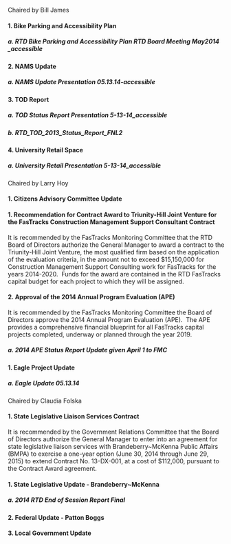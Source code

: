 Chaired by Bill James

#### 1. Bike Parking and Accessibility Plan

##### a. RTD Bike Parking and Accessibility Plan RTD Board Meeting May2014 _accessible

#### 2. NAMS Update

##### a. NAMS Update Presentation 05.13.14-accessible

#### 3. TOD Report

##### a. TOD Status Report Presentation  5-13-14_accessible

##### b. RTD_TOD_2013_Status_Report_FNL2

#### 4. University Retail Space

##### a. University Retail Presentation 5-13-14_accessible

Chaired by Larry Hoy

#### 1. Citizens Advisory Committee Update

#### 1. Recommendation for Contract Award to Triunity-Hill Joint Venture for the FasTracks Construction Management Support Consultant Contract

It is recommended by the FasTracks Monitoring Committee that the RTD Board of Directors authorize the General Manager to award a contract to the Triunity-Hill Joint Venture, the most qualified firm based on the application of the evaluation criteria, in the amount not to exceed $15,150,000 for Construction Management Support Consulting work for FasTracks for the years 2014-2020.  Funds for the award are contained in the RTD FasTracks capital budget for each project to which they will be assigned.

#### 2. Approval of the 2014 Annual Program Evaluation (APE)

It is recommended by the FasTracks Monitoring Committee the Board of Directors approve the 2014 Annual Program Evaluation (APE).  The APE provides a comprehensive financial blueprint for all FasTracks capital projects completed, underway or planned through the year 2019.

##### a. 2014 APE Status Report Update given April 1 to FMC

#### 1. Eagle Project Update

##### a. Eagle Update 05.13.14

Chaired by Claudia Folska

#### 1. State Legislative Liaison Services Contract

It is recommended by the Government Relations Committee that the Board of Directors authorize the General Manager to enter into an agreement for state legislative liaison services with Brandeberry~McKenna Public Affairs (BMPA) to exercise a one-year option (June 30, 2014 through June 29, 2015) to extend Contract No. 13-DX-001, at a cost of $112,000, pursuant to the Contract Award agreement.

#### 1. State Legislative Update - Brandeberry~McKenna

##### a. 2014 RTD End of Session Report Final

#### 2. Federal Update - Patton Boggs

#### 3. Local Government Update
